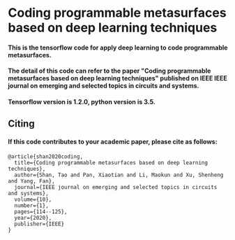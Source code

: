 # Coding programmable metasurfaces based on deep learning techniques
#### This is the tensorflow code for apply deep learning to code programmable metasurfaces.
#### The detail of this code can refer to the paper "Coding programmable metasurfaces based on deep learning techniques" published on IEEE IEEE journal on emerging and selected topics in circuits and systems.
#### Tensorflow version is 1.2.0, python version is 3.5.
## Citing
#### If this code contributes to your academic paper, please cite as follows:
```
@article{shan2020coding,
  title={Coding programmable metasurfaces based on deep learning techniques},
  author={Shan, Tao and Pan, Xiaotian and Li, Maokun and Xu, Shenheng and Yang, Fan},
  journal={IEEE journal on emerging and selected topics in circuits and systems},
  volume={10},
  number={1},
  pages={114--125},
  year={2020},
  publisher={IEEE}
}
```
